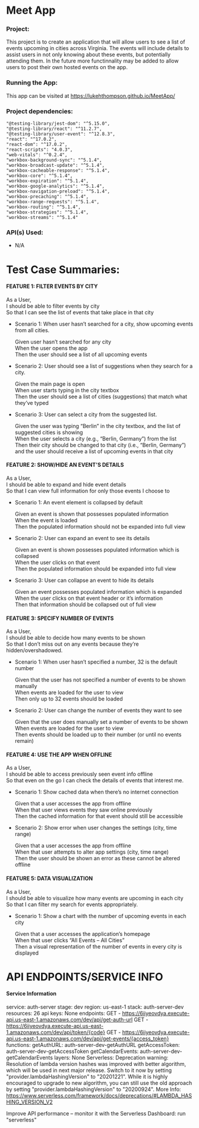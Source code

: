 # Meet App

### Project:

This project is to create an application that will allow users to see a list of events upcoming in cities across Virginia. The events will include details to assist users in not only knowing about these events, but potentially attending them. In the future more functinnality may be added to allow users to post their own hosted events on the app.

### Running the App:

This app can be visited at https://lukehthompson.github.io/MeetApp/

### Project dependencies:

    "@testing-library/jest-dom": "^5.15.0",
    "@testing-library/react": "^11.2.7",
    "@testing-library/user-event": "^12.8.3",
    "react": "^17.0.2",
    "react-dom": "^17.0.2",
    "react-scripts": "4.0.3",
    "web-vitals": "^0.2.4",
    "workbox-background-sync": "^5.1.4",
    "workbox-broadcast-update": "^5.1.4",
    "workbox-cacheable-response": "^5.1.4",
    "workbox-core": "^5.1.4",
    "workbox-expiration": "^5.1.4",
    "workbox-google-analytics": "^5.1.4",
    "workbox-navigation-preload": "^5.1.4",
    "workbox-precaching": "^5.1.4",
    "workbox-range-requests": "^5.1.4",
    "workbox-routing": "^5.1.4",
    "workbox-strategies": "^5.1.4",
    "workbox-streams": "^5.1.4"

### API(s) Used:

  - N/A  
  
  
# Test Case Summaries:

#### FEATURE 1: FILTER EVENTS BY CITY

As a User,  
I should be able to filter events by city  
So that I can see the list of events that take place in that city  

- Scenario 1: When user hasn’t searched for a city, show upcoming events from all cities.  

    Given user hasn’t searched for any city  
    When the user opens the app  
    Then the user should see a list of all upcoming events  
  
-	Scenario 2: User should see a list of suggestions when they search for a city.  
  
    Given the main page is open  
    When user starts typing in the city textbox  
    Then the user should see a list of cities (suggestions) that match what they’ve typed  
  
-	Scenario 3: User can select a city from the suggested list.  

    Given the user was typing “Berlin” in the city textbox, and the list of suggested cities is showing  
    When the user selects a city (e.g., “Berlin, Germany”) from the list  
    Then their city should be changed to that city (i.e., “Berlin, Germany”) and the user should receive a list of upcoming events in that city  
  
#### FEATURE 2: SHOW/HIDE AN EVENT'S DETAILS

As a User,  
I should be able to expand and hide event details  
So that I can view full information for only those events I choose to  

-	Scenario 1: An event element is collapsed by default

    Given an event is shown that possesses populated information  
    When the event is loaded  
    Then the populated information should not be expanded into full view  
    
-	Scenario 2: User can expand an event to see its details

    Given an event is shown possesses populated information which is collapsed  
    When the user clicks on that event  
    Then the populated information should be expanded into full view  
    
-	Scenario 3: User can collapse an event to hide its details

    Given an event possesses populated information which is expanded  
    When the user clicks on that event header or it’s information  
    Then that information should be collapsed out of full view  

#### FEATURE 3: SPECIFY NUMBER OF EVENTS

As a User,  
I should be able to decide how many events to be shown  
So that I don’t miss out on any events because they’re hidden/overshadowed.  

-	Scenario 1: When user hasn’t specified a number, 32 is the default number

    Given that the user has not specified a number of events to be shown manually  
    When events are loaded for the user to view  
    Then only up to 32 events should be loaded  
    
-	Scenario 2: User can change the number of events they want to see

    Given that the user does manually set a number of events to be shown  
    When events are loaded for the user to view  
    Then events should be loaded up to their number (or until no events remain)  

#### FEATURE 4: USE THE APP WHEN OFFLINE

As a User,  
I should be able to access previously seen event info offline  
So that even on the go I can check the details of events that interest me.  

-	Scenario 1: Show cached data when there’s no internet connection

    Given that a user accesses the app from offline  
    When that user views events they saw online previously  
    Then the cached information for that event should still be accessible  
    
-	Scenario 2: Show error when user changes the settings (city, time range)

    Given that a user accesses the app from offline  
    When that user attempts to alter app settings (city, time range)  
    Then the user should be shown an error as these cannot be altered offline  

#### FEATURE 5: DATA VISUALIZATION

As a User,  
I should be able to visualize how many events are upcoming in each city  
So that I can filter my search for events appropriately.  

-	Scenario 1: Show a chart with the number of upcoming events in each city

    Given that a user accesses the application’s homepage  
    When that user clicks “All Events – All Cities”  
    Then a visual representation of the number of events in every city is displayed  


# API ENDPOINTS/SERVICE INFO

#### Service Information

service: auth-server
stage: dev
region: us-east-1
stack: auth-server-dev
resources: 26
api keys:
  None
endpoints:
  GET - https://6iiyeovdya.execute-api.us-east-1.amazonaws.com/dev/api/get-auth-url
  GET - https://6iiyeovdya.execute-api.us-east-1.amazonaws.com/dev/api/token/{code}
  GET - https://6iiyeovdya.execute-api.us-east-1.amazonaws.com/dev/api/get-events/{access_token}
functions:
  getAuthURL: auth-server-dev-getAuthURL
  getAccessToken: auth-server-dev-getAccessToken
  getCalendarEvents: auth-server-dev-getCalendarEvents
layers:
  None
Serverless: Deprecation warning: Resolution of lambda version hashes was improved with better algorithm, which will be used in next major release.
            Switch to it now by setting "provider.lambdaHashingVersion" to "20201221".
            While it is highly encouraged to upgrade to new algorithm, you can still use the old approach by setting "provider.lambdaHashingVersion" to "20200924".
            More Info: https://www.serverless.com/framework/docs/deprecations/#LAMBDA_HASHING_VERSION_V2

Improve API performance – monitor it with the Serverless Dashboard: run "serverless"
